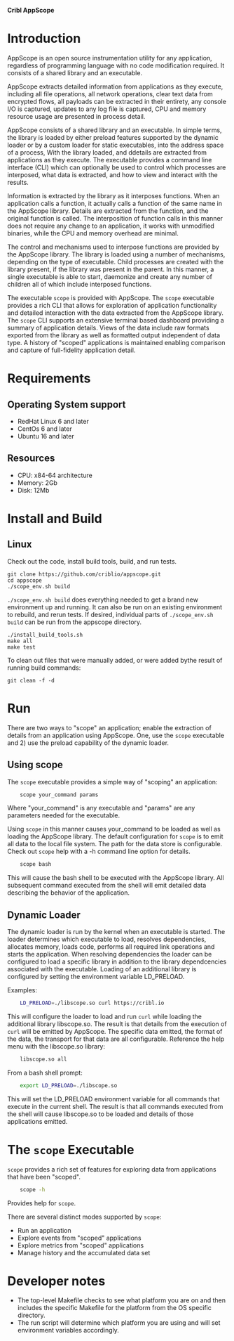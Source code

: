 **Cribl AppScope**

# Introduction
AppScope is an open source instrumentation utility for any application, regardless of programming language with no code modification required. It consists of a shared library and an executable.

AppScope extracts detailed information from applications as they execute, including all file operations, all network operations, clear text data from encrypted flows, all payloads can be extracted in their entirety, any console I/O is captured, updates to any log file is captured, CPU and memory resource usage are presented in process detail.

AppScope consists of a shared library and an executable. In simple terms, the library is loaded by either preload features supported by the dynamic loader or by a custom loader for static executables,  into the address space of a process, With the library loaded, and ddetails are extracted from applications as they execute. The executable provides a command line interface (CLI) which can optionally be used to control which processes are interposed, what data is extracted, and how to view and interact with the results.

Information is extracted by the library as it interposes functions. When an application calls a function, it actually calls a function of the same name in the AppScope library. Details are extracted from the function, and the original function is called. The interposition of function calls in this manner does not require any change to an application, it works with unmodified binaries, while the CPU and memory overhead are minimal.

The control and mechanisms used to interpose functions are provided by the AppScope library. The library is loaded using a number of mechanisms, depending on the type of executable. Child processes are created with the library present, if the library was present in the parent. In this manner, a single executable is able to start, daemonize and create any number of children all of which include interposed functions. 

The executable `scope` is provided with AppScope. The `scope` executable provides a rich CLI that allows for exploration of application functionality and detailed interaction with the data extracted from the AppScope library. The `scope` CLI supports an extensive terminal based dashboard providing a summary of application details. Views of the data include raw formats exported from the library as well as formatted output independent of data type. A history of "scoped" applications is maintained enabling comparison and capture of full-fidelity application detail. 

# Requirements
## Operating System support
- RedHat Linux 6 and later
- CentOs 6 and later
- Ubuntu 16 and later

## Resources
- CPU:  	x84-64 architecture 
- Memory: 	2Gb
- Disk: 	12Mb


# Install and Build
## Linux

Check out the code, install build tools, build, and run tests.


    git clone https://github.com/criblio/appscope.git
    cd appscope
    ./scope_env.sh build

`./scope_env.sh build` does everything needed to get a brand new environment up and running. It can also be run on an existing environment to rebuild, and rerun tests.  If desired, individual parts of `./scope_env.sh build` can be run from the appscope directory.

    ./install_build_tools.sh
    make all
    make test

To clean out files that were manually added, or were added bythe result of running build commands:

    git clean -f -d

# Run
There are two ways to "scope" an application; enable the extraction of details from an application using AppScope. One, use the `scope` executable and 2) use the preload capability of the dynamic loader. 

## Using scope
The `scope` executable provides a simple way of "scoping" an application:
```bash
    scope your_command params
```
Where "your_command" is any executable and "params" are any parameters needed for the executable.

Using `scope` in this manner causes your_command to be loaded as well as loading the AppScope library. The default configuration for `scope` is to emit all data to the local file system. The path for the data store is configurable. Check out `scope` help with a -h command line option for details.

```bash
    scope bash
```
This will cause the bash shell to be executed with the AppScope library. All subsequent command executed from the shell will emit detailed data describing the behavior of the application.

## Dynamic Loader
The dynamic loader is run by the kernel when an executable is started. The loader determines which executable to load, resolves dependencies, allocates memory, loads code, performs all required link operations and starts the application. When resolving dependencies the loader can be configured to load a specific library in addition to the library dependcencies associated with the executable. Loading of an additional library is configured by setting the environment variable LD_PRELOAD. 

Examples:
```bash
    LD_PRELOAD=./libscope.so curl https://cribl.io
```
This will configure the loader to load and run `curl` while loading the additional library libscope.so. The result is that details from the execution of `curl` will be emitted by AppScope. The specific data emitted, the format of the data, the transport for that data are all configurable. Reference the help menu with the libscope.so library:
```bash
    libscope.so all
```

From a bash shell prompt:
```bash
    export LD_PRELOAD=./libscope.so
```
This will set the LD_PRELOAD environment variable for all commands that execute in the current shell. The result is that all commands executed from the shell will cause libscope.so to be loaded and details of those applications emitted. 

# The `scope` Executable
`scope` provides a rich set of features for exploring data from applications that have been "scoped". 
```bash
    scope -h
```
Provides help for `scope`.

There are several distinct modes supported by `scope`:
- Run an application
- Explore events from "scoped" applications
- Explore metrics from "scoped" applications
- Manage history and the accumulated data set



# Developer notes
- The top-level Makefile checks to see what platform you are on and then includes the specific Makefile for the platform from the OS specific directory.
- The run script will determine which platform you are using and will set environment variables accordingly. 


